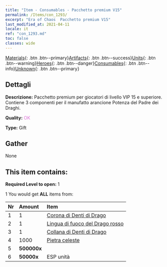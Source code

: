 ```yaml
---
title: "Item - Consumables - Pacchetto premium V15"
permalink: /Items/con_1293/
excerpt: "Era of Chaos  Pacchetto premium V15"
last_modified_at: 2021-04-11
locale: it
ref: "con_1293.md"
toc: false
classes: wide
---
```

 [Materials](/it/Items/){: .btn .btn--primary}[Artifacts](/it/Items/Artifacts/){: .btn .btn--success}[Units](/it/Items/Units/){: .btn .btn--warning}[Heroes](/it/Items/Heroes/){: .btn .btn--danger}[Consumables](/it/Items/Consumables/){: .btn .btn--info}[Unknown](/it/Items/Unknown/){: .btn .btn--primary}

## Dettagli
 **Descrizione:** Pacchetto premium per giocatori di livello VIP 15 e superiore. Contiene 3 componenti per il manufatto arancione Potenza del Padre dei Draghi.

 **Quality:** <span style="color: #DA70D6">OK</span>

 **Type:** Gift

## Gather

  None

## This item contains:

 **Required Level to open:** 1

 1 You would get **ALL** items  from:

  | Nr | Amount |     Item    |
  |:---|:-------|:------------|
  | 1 | 1 | [Corona di Denti di Drago](/it/Items/art_147/) | 
  | 2 | 1 | [Lingua di fuoco del Drago rosso](/it/Items/art_146/) | 
  | 3 | 1 | [Collana di Denti di Drago](/it/Items/art_149/) | 
  | 4 | 1000 | [Pietra celeste](/it/Items/art_188/) | 
  | 5 |  **500000x** | <i class="fas fa-coins"/> |  | 
  | 6 |  **50000x** | ESP unità |  | 

